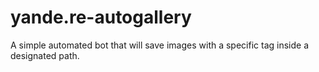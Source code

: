 # yande.re-autogallery
A simple automated bot that will save images with a specific tag inside a designated path.
